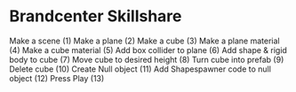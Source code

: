 # Brandcenter Skillshare


Make a scene (1)
Make a plane (2)
Make a cube (3)
Make a plane material (4)
Make a cube material (5)
Add box collider to plane (6)
Add shape & rigid body to cube (7)
Move cube to desired height (8)
Turn cube into prefab (9)
Delete cube (10)
Create Null object (11)
Add Shapespawner code to null object (12)
Press Play (13)
